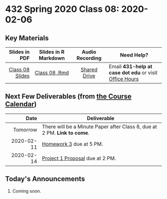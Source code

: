 # 432 Spring 2020 Class 08: 2020-02-06

## Key Materials

Slides in PDF | Slides in R Markdown | Audio Recording | Need Help?
------------: | :------------------: | :--------------: | ---------------------------
[Class 08 Slides](https://github.com/THOMASELOVE/2020-432/blob/master/classes/class08/432_2020_slides07.pdf) | [Class 08 .Rmd](https://github.com/THOMASELOVE/2020-432/blob/master/classes/class08/432_2020_slides08.Rmd) | [Shared Drive](http://bit.ly/432-2020-audio) | Email **431-help at case dot edu** or visit [Office Hours](https://github.com/THOMASELOVE/2020-432/blob/master/calendar.md#tas-and-office-hours)

## Next Few Deliverables (from [the Course Calendar](https://github.com/THOMASELOVE/2020-432/blob/master/calendar.md))

Date | Deliverable
---------: | -----------------------------------------------------------------------
Tomorrow | There will be a Minute Paper after Class 8, due at 2 PM. **Link to come**.
2020-02-11 | [Homework 3](https://github.com/THOMASELOVE/2020-432/tree/master/homework/hw03) due at 5 PM.
2020-02-14 | [Project 1 Proposal](https://github.com/THOMASELOVE/2020-432/tree/master/projects/project1) due at 2 PM.

## Today's Announcements

1. Coming soon.
